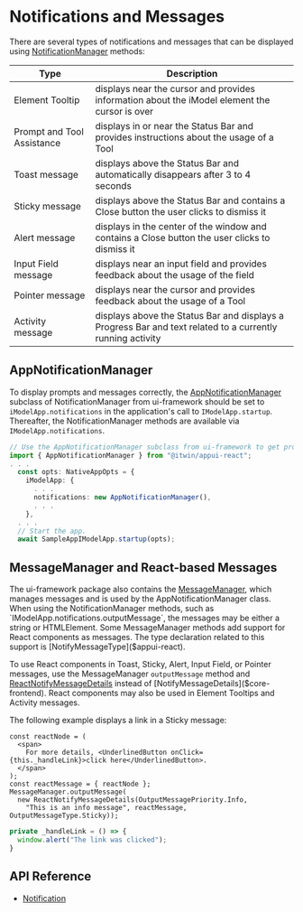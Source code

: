 # Notifications and Messages

There are several types of notifications and messages that can be displayed using [NotificationManager]($core-frontend) methods:

|Type|Description
|-----|-----
|Element Tooltip| displays near the cursor and provides information about the iModel element the cursor is over
|Prompt and Tool Assistance | displays in or near the Status Bar and provides instructions about the usage of a Tool
|Toast message| displays above the Status Bar and automatically disappears after 3 to 4 seconds
|Sticky message| displays above the Status Bar and contains a Close button the user clicks to dismiss it
|Alert message| displays in the center of the window and contains a Close button the user clicks to dismiss it
|Input Field message| displays near an input field and provides feedback about the usage of the field
|Pointer message| displays near the cursor and provides feedback about the usage of a Tool
|Activity message| displays above the Status Bar and displays a Progress Bar and text related to a currently running activity

## AppNotificationManager

To display prompts and messages correctly, the [AppNotificationManager]($appui-react) subclass of NotificationManager from ui-framework
should be set to `iModelApp.notifications` in the application's call to `IModelApp.startup`.
Thereafter, the NotificationManager methods are available via `IModelApp.notifications`.

```ts
// Use the AppNotificationManager subclass from ui-framework to get prompts and messages
import { AppNotificationManager } from "@itwin/appui-react";
. . .
  const opts: NativeAppOpts = {
    iModelApp: {
      . . .
      notifications: new AppNotificationManager(),
      . . .
    },
  . . .
  // Start the app.
  await SampleAppIModelApp.startup(opts);
```

## MessageManager and React-based Messages

The ui-framework package also contains the [MessageManager]($appui-react), which manages messages and is used by the AppNotificationManager class.
When using the NotificationManager methods, such as `IModelApp.notifications.outputMessage`, the messages may be either a string or HTMLElement.
Some MessageManager methods add support for React components as messages.
The type declaration related to this support is [NotifyMessageType]($appui-react).

To use React components in Toast, Sticky, Alert, Input Field, or Pointer messages, use the MessageManager `outputMessage` method and
[ReactNotifyMessageDetails]($appui-react) instead of [NotifyMessageDetails]($core-frontend).
React components may also be used in Element Tooltips and Activity messages.

The following example displays a link in a Sticky message:

```tsx
const reactNode = (
  <span>
    For more details, <UnderlinedButton onClick={this._handleLink}>click here</UnderlinedButton>.
  </span>
);
const reactMessage = { reactNode };
MessageManager.outputMessage(
  new ReactNotifyMessageDetails(OutputMessagePriority.Info,
    "This is an info message", reactMessage, OutputMessageType.Sticky));
```

```ts
private _handleLink = () => {
  window.alert("The link was clicked");
}
```

## API Reference

- [Notification]($appui-react:Notification)
